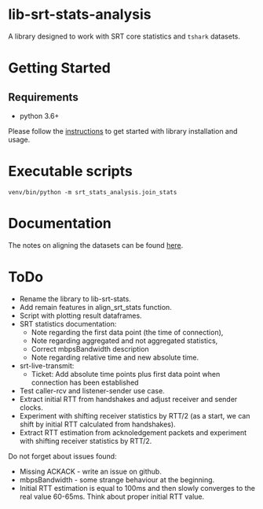 # lib-srt-stats-analysis

A library designed to work with SRT core statistics and `tshark` datasets.

# Getting Started

## Requirements

* python 3.6+

Please follow the [instructions](https://github.com/mbakholdina/lib-tcpdump-processing#getting-started) to get started with library installation and usage.

# Executable scripts

```
venv/bin/python -m srt_stats_analysis.join_stats
```

# Documentation

The notes on aligning the datasets can be found [here](docs/notes.md).

# ToDo

* Rename the library to lib-srt-stats.
* Add remain features in align_srt_stats function.
* Script with plotting result dataframes.
* SRT statistics documentation:
    - Note regarding the first data point (the time of connection),
    - Note regarding aggregated and not aggregated statistics,
    - Correct mbpsBandwidth description
    - Note regarding relative time and new absolute time.
* srt-live-transmit:
    - Ticket: Add absolute time points plus first data point when connection has been established
* Test caller-rcv and listener-sender use case.
* Extract initial RTT from handshakes and adjust receiver and sender clocks.
* Experiment with shifting receiver statistics by RTT/2 (as a start, we can shift by initial RTT calculated from handshakes).
* Extract RTT estimation from acknoledgement packets and experiment with shifting receiver statistics by RTT/2.

Do not forget about issues found:
- Missing ACKACK - write an issue on github.
- mbpsBandwidth - some strange behaviour at the beginning.
- Initial RTT estimation is equal to 100ms and then slowly converges to the real value 60-65ms. Think about proper initial RTT value.